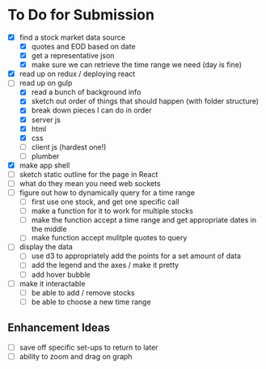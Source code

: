 # To Do for Submission
* [X] find a stock market data source
  * [X] quotes and EOD based on date
  * [X] get a representative json
  * [X] make sure we can retrieve the time range we need (day is fine)
* [X] read up on redux / deploying react
* [ ] read up on gulp
  * [X] read a bunch of background info
  * [X] sketch out order of things that should happen (with folder structure)
  * [X] break down pieces I can do in order
  * [X] server js
  * [X] html
  * [X] css
  * [ ] client js (hardest one!)
  * [ ] plumber
* [X] make app shell 
* [ ] sketch static outline for the page in React
* [ ] what do they mean you need web sockets
* [ ] figure out how to dynamically query for a time range
  * [ ] first use one stock, and get one specific call
  * [ ] make a function for it to work for multiple stocks
  * [ ] make the function accept a time range and get appropriate dates in the middle
  * [ ] make function accept mulitple quotes to query
* [ ] display the data
  * [ ] use d3 to appropriately add the points for a set amount of data
  * [ ] add the legend and the axes / make it pretty
  * [ ] add hover bubble
* [ ] make it interactable
  * [ ] be able to add / remove stocks
  * [ ] be able to choose a new time range

## Enhancement Ideas
* [ ] save off specific set-ups to return to later
* [ ] ability to zoom and drag on graph